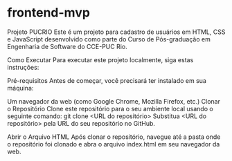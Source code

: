 # frontend-mvp
Projeto PUCRIO
Este é um projeto para cadastro de usuários em HTML, CSS e JavaScript desenvolvido como parte do Curso de Pós-graduação em Engenharia de Software do CCE-PUC Rio.

Como Executar
Para executar este projeto localmente, siga estas instruções:

Pré-requisitos
Antes de começar, você precisará ter instalado em sua máquina:

Um navegador da web (como Google Chrome, Mozilla Firefox, etc.)
Clonar o Repositório
Clone este repositório para o seu ambiente local usando o seguinte comando:
git clone <URL do repositório>
Substitua <URL do repositório> pela URL do seu repositório no GitHub.

Abrir o Arquivo HTML
Após clonar o repositório, navegue até a pasta onde o repositório foi clonado e abra o arquivo index.html em seu navegador da web.

